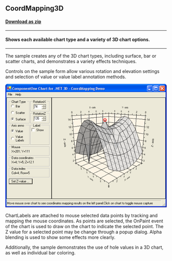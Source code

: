 ## CoordMapping3D
#### [Download as zip](https://minhaskamal.github.io/DownGit/#/home?url=https://github.com/GrapeCity/ComponentOne-WinForms-Samples/tree/master/NetFramework\Charts\CS\CoordMapping3D)
____
#### Shows each available chart type and a variety of 3D chart options.
____
The sample creates any of the 3D chart types, including surface, bar or scatter charts, and demonstrates a variety effects techniques.

Controls on the sample form allow various rotation and elevation settings and selection of value or value label annotation methods.

![screenshot](screenshot.png)

ChartLabels are attached to mouse selected data points by tracking and mapping the mouse coordinates.
As points are selected, the OnPaint event of the chart is used to draw on the chart to indicate the selected point.
The Z value for a selected point may be change through a popup dialog.
Alpha blending is used to show some effects more clearly.

Additionally, the sample demonstrates the use of hole values in a 3D chart, as well as individual bar coloring.